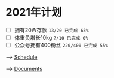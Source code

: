 # 2021年计划

- [ ] 拥有20W存款 `13/20 已完成 65%`
- [ ] 体重负增长10kg `?/10 已完成 0%`
- [ ] 公众号拥有400粉丝 `220/400 已完成 55%`

--> [Schedule](https://github.com/XuYuanzhe/XuYuanzhe/blob/main/schedule.md)

--> [Documents](https://github.com/XuYuanzhe/XuYuanzhe/blob/main/documents.md)
